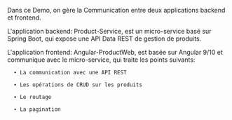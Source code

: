 Dans ce Demo, on gère la Communication entre deux applications backend et frontend.

L'application backend: Product-Service, est un micro-service basé sur Spring Boot, qui expose une API Data REST de gestion de produits.

L'application frontend: Angular-ProductWeb, est basée sur Angular 9/10 et communique avec le micro-service, qui traite les points suivants:

      ∙ La communication avec une API REST
     
      ∙ Les opérations de CRUD sur les produits
      
      ∙ Le routage
      
      ∙ La pagination 
  
 
